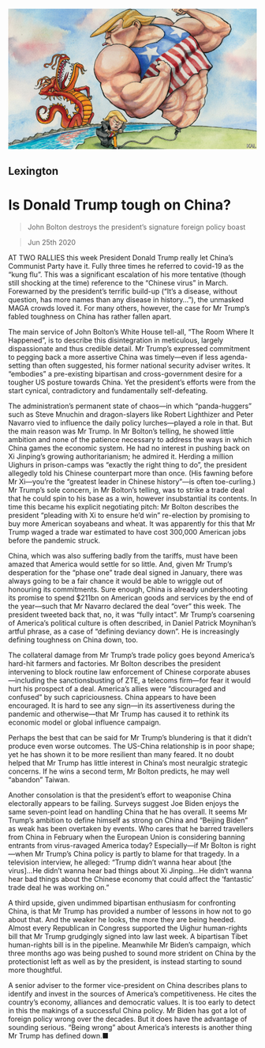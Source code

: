 ![](./images/20200627_USD000_0.jpg)

## Lexington

# Is Donald Trump tough on China?

> John Bolton destroys the president’s signature foreign policy boast

> Jun 25th 2020

AT TWO RALLIES this week President Donald Trump really let China’s Communist Party have it. Fully three times he referred to covid-19 as the “kung flu”. This was a significant escalation of his more tentative (though still shocking at the time) reference to the “Chinese virus” in March. Forewarned by the president’s terrific build-up (“It’s a disease, without question, has more names than any disease in history…”), the unmasked MAGA crowds loved it. For many others, however, the case for Mr Trump’s fabled toughness on China has rather fallen apart.

The main service of John Bolton’s White House tell-all, “The Room Where It Happened”, is to describe this disintegration in meticulous, largely dispassionate and thus credible detail. Mr Trump’s expressed commitment to pegging back a more assertive China was timely—even if less agenda-setting than often suggested, his former national security adviser writes. It “embodies” a pre-existing bipartisan and cross-government desire for a tougher US posture towards China. Yet the president’s efforts were from the start cynical, contradictory and fundamentally self-defeating.

The administration’s permanent state of chaos—in which “panda-huggers” such as Steve Mnuchin and dragon-slayers like Robert Lighthizer and Peter Navarro vied to influence the daily policy lurches—played a role in that. But the main reason was Mr Trump. In Mr Bolton’s telling, he showed little ambition and none of the patience necessary to address the ways in which China games the economic system. He had no interest in pushing back on Xi Jinping’s growing authoritarianism; he admired it. Herding a million Uighurs in prison-camps was “exactly the right thing to do”, the president allegedly told his Chinese counterpart more than once. (His fawning before Mr Xi—you’re the “greatest leader in Chinese history”—is often toe-curling.) Mr Trump’s sole concern, in Mr Bolton’s telling, was to strike a trade deal that he could spin to his base as a win, however insubstantial its contents. In time this became his explicit negotiating pitch: Mr Bolton describes the president “pleading with Xi to ensure he’d win” re-election by promising to buy more American soyabeans and wheat. It was apparently for this that Mr Trump waged a trade war estimated to have cost 300,000 American jobs before the pandemic struck.

China, which was also suffering badly from the tariffs, must have been amazed that America would settle for so little. And, given Mr Trump’s desperation for the “phase one” trade deal signed in January, there was always going to be a fair chance it would be able to wriggle out of honouring its commitments. Sure enough, China is already undershooting its promise to spend $211bn on American goods and services by the end of the year—such that Mr Navarro declared the deal “over” this week. The president tweeted back that, no, it was “fully intact”. Mr Trump’s coarsening of America’s political culture is often described, in Daniel Patrick Moynihan’s artful phrase, as a case of “defining deviancy down”. He is increasingly defining toughness on China down, too.

The collateral damage from Mr Trump’s trade policy goes beyond America’s hard-hit farmers and factories. Mr Bolton describes the president intervening to block routine law enforcement of Chinese corporate abuses—including the sanctionsbusting of ZTE, a telecoms firm—for fear it would hurt his prospect of a deal. America’s allies were “discouraged and confused” by such capriciousness. China appears to have been encouraged. It is hard to see any sign—in its assertiveness during the pandemic and otherwise—that Mr Trump has caused it to rethink its economic model or global influence campaign.

Perhaps the best that can be said for Mr Trump’s blundering is that it didn’t produce even worse outcomes. The US-China relationship is in poor shape; yet he has shown it to be more resilient than many feared. It no doubt helped that Mr Trump has little interest in China’s most neuralgic strategic concerns. If he wins a second term, Mr Bolton predicts, he may well “abandon” Taiwan.

Another consolation is that the president’s effort to weaponise China electorally appears to be failing. Surveys suggest Joe Biden enjoys the same seven-point lead on handling China that he has overall. It seems Mr Trump’s ambition to define himself as strong on China and “Beijing Biden” as weak has been overtaken by events. Who cares that he barred travellers from China in February when the European Union is considering banning entrants from virus-ravaged America today? Especially—if Mr Bolton is right—when Mr Trump’s China policy is partly to blame for that tragedy. In a television interview, he alleged: “Trump didn’t wanna hear about [the virus]...He didn’t wanna hear bad things about Xi Jinping...He didn’t wanna hear bad things about the Chinese economy that could affect the ‘fantastic’ trade deal he was working on.”

A third upside, given undimmed bipartisan enthusiasm for confronting China, is that Mr Trump has provided a number of lessons in how not to go about that. And the weaker he looks, the more they are being heeded. Almost every Republican in Congress supported the Uighur human-rights bill that Mr Trump grudgingly signed into law last week. A bipartisan Tibet human-rights bill is in the pipeline. Meanwhile Mr Biden’s campaign, which three months ago was being pushed to sound more strident on China by the protectionist left as well as by the president, is instead starting to sound more thoughtful.

A senior adviser to the former vice-president on China describes plans to identify and invest in the sources of America’s competitiveness. He cites the country’s economy, alliances and democratic values. It is too early to detect in this the makings of a successful China policy. Mr Biden has got a lot of foreign policy wrong over the decades. But it does have the advantage of sounding serious. “Being wrong” about America’s interests is another thing Mr Trump has defined down.■